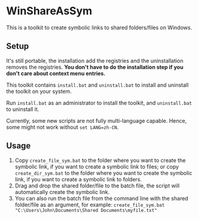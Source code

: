 # WinShareAsSym

This is a toolkit to create symbolic links to shared folders/files on Windows.

## Setup

It's still portable, the installation add the registries and the uninstallation removes the registries. **You don't have to do the installation step if you don't care about context menu entries.**

This toolkit contains `install.bat` and `uninstall.bat` to install and uninstall the toolkit on your system. 

Run `install.bat` as an administrator to install the toolkit, and `uninstall.bat` to uninstall it.

Currently, some new scripts are not fully multi-language capable. Hence, some might not work without `set LANG=zh-CN`.

## Usage

1. Copy `create_file_sym.bat` to the folder where you want to create the symbolic link, if you want to create a symbolic link to files; or copy `create_dir_sym.bat` to the folder where you want to create the symbolic link, if you want to create a symbolic link to folders.
2. Drag and drop the shared folder/file to the batch file, the script will automatically create the symbolic link.
3. You can also run the batch file from the command line with the shared folder/file as an argument, for example: `create_file_sym.bat "C:\Users\John\Documents\Shared Documents\myfile.txt"`

